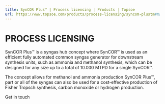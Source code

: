 ```yaml
---
title: SynCOR Plus™ | Process licensing | Products | Topsoe
url: https://www.topsoe.com/products/process-licensing/syncom-plustm#main-content
---
```


# PROCESS LICENSING

SynCOR Plus™ is a syngas hub concept where SynCOR™ is used as an efficient fully automated common syngas generator for downstream synthesis units, such as ammonia and methanol synthesis, which can be designed for any size up to a total of 10.000 MTPD for a single SynCOR™.

The concept allows for methanol and ammonia production SynCOR Plus™, part or all of the syngas can also be used for a cost-effective production of Fisher Tropsch synthesis, carbon monoxide or hydrogen production.

Get in touch
